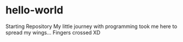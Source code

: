 # hello-world
Starting Repository
My little journey with programming took me here to spread my wings... Fingers crossed XD
